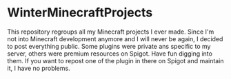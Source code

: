# WinterMinecraftProjects
This repository regroups all my Minecraft projects I ever made. Since I'm not into Minecraft development anymore and I will never be again, I decided to post everything public. Some plugins were private ans specific to my server, others were premium resources on Spigot. Have fun digging into them. If you want to repost one of the plugin in there on Spigot and maintain it, I have no problems.
